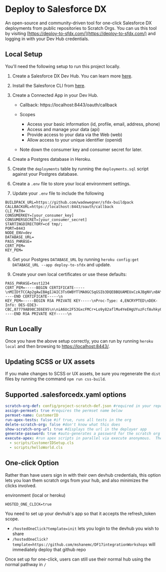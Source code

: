 # Deploy to Salesforce DX

An open-source and community-driven tool for one-click Salesforce DX deployments from public repositories to Scratch Orgs. You can us this tool by visiting [https://deploy-to-sfdx.com/](https://deploy-to-sfdx.com/) and logging in with your Dev Hub credentials.

## Local Setup

You'll need the following setup to run this project locally.

1. Create a Salesforce DX Dev Hub. You can learn more [here](https://developer.salesforce.com/docs/atlas.en-us.sfdx_setup.meta/sfdx_setup/sfdx_setup_enable_devhub.htm).

2. Install the Salesforce CLI from [here](https://developer.salesforce.com/tools/sfdxcli).

3. Create a Connected App in your Dev Hub.

    - Callback: https://localhost:8443/oauth/callback
    - Scopes

        - Access your basic information (id, profile, email, address, phone)
        - Access and manage your data (api)
        - Provide access to your data via the Web (web)
        - Allow access to your unique identifier (openid)

    - Note down the consumer key and consumer secret for later.

4. Create a Postgres database in Heroku.

5. Create the `deployments` table by running the `deployments.sql` script against your Postgres database.

6. Create a `.env` file to store your local environment settings.

7. Update your `.env` file to include the following

```
BUILDPACK_URL=https://github.com/wadewegner/sfdx-buildpack
CALLBACKURL=https://localhost:8443/oauth/callback
CLI_PATH=
CONSUMERKEY=[your_consumer_key]
CONSUMERSECRET=[your_consumer_secret]
STARTINGDIRECTORY=cd tmp/;
PORT=8443
NODE_ENV=dev
DATABASE_URL=
PASS_PHRASE=
CERT_PEM=
KEY_PEM=
```

8. Get your Postgres `DATABASE_URL` by running `heroku config:get DATABASE_URL --app deploy-to-sfdx` and update.

9. Create your own local certificates or use these defaults:

```
PASS_PHRASE=test1234
CERT_PEM=-----BEGIN CERTIFICATE-----\nMIIDtTCCAp2gAwIBAgIJAIC3Ts6WBYTlMA0GCSqGSIb3DQEBBQUAMEUxCzAJBgNV\nBAYTAkFVMRMwEQYDVQQIEwpTb21lLVN0YXRlMSEwHwYDVQQKExhJbnRlcm5ldCBX\naWRnaXRzIFB0eSBMdGQwHhcNMTcwOTEwMDExODQ4WhcNMTgwOTEwMDExODQ4WjBF\nMQswCQYDVQQGEwJBVTETMBEGA1UECBMKU29tZS1TdGF0ZTEhMB8GA1UEChMYSW50\nZXJuZXQgV2lkZ2l0cyBQdHkgTHRkMIIBIjANBgkqhkiG9w0BAQEFAAOCAQ8AMIIB\nCgKCAQEAqMnT1RxpfKvc8HB8IoWMH1HSlsFyAw7Vg8I5xao6MfaydO3/C5Dw+i0P\n/CMmWdHSbhk/bOB+0FFHNYo0UOhMaxSouE+U9VHa2HZnwxvcOTJwT5NdRbPiIdkJ\n6G9CTfxe8KJV7vNlZ/ig1tZjSe/4MW5pg57d47o/Kg2YDgyeZTuR1zsxlwlR0LZS\nUhkrqG5JI8ouI7iTwdl3g3HAMV4k5AW2ox9UmAbXnvOt0DWWExcWkysYVnJ98wXs\nIv91nFFiz+P8MPhQ8EIyujerHuqZ2G2id2Wo6hVHG0o1ja4klI3F/xgcyw3CrXSD\nQcZO/CZ1nIJAffAvwaPqCY8/N9UofwIDAQABo4GnMIGkMB0GA1UdDgQWBBQ+xRiZ\nvg4qd18XG4Ivi2VEwSt3tjB1BgNVHSMEbjBsgBQ+xRiZvg4qd18XG4Ivi2VEwSt3\ntqFJpEcwRTELMAkGA1UEBhMCQVUxEzARBgNVBAgTClNvbWUtU3RhdGUxITAfBgNV\nBAoTGEludGVybmV0IFdpZGdpdHMgUHR5IEx0ZIIJAIC3Ts6WBYTlMAwGA1UdEwQF\nMAMBAf8wDQYJKoZIhvcNAQEFBQADggEBACPWZRPN6iAdWkAaU/FTeD4uMsw9N+Jw\npeYGNk0GVLoIXYCkr7W/X0Zoz27kqb2/QiZiKkuH2PD+VOGgKrerzQ6HFpPYEUgN\nCGNjGe6lug7o6tDGQTqD2U0YM0XS8s3nkT172NmXi/ZtAdS7qMOnO4UdD3HdOzRN\nrDVDUVtZcbC5T6iRzQ35XZgmBj+3uRq6cOOt+W8HKgu70hKPILj4k/05jfnvwXQ4\nwesGND5BgYvunr1RqdcNxKm4rqMYOC6wnz16lRAYsT33CJsd4tc7jIxX4HzOKnVI\nrNoL90NA1mU2v6jSoYCNcwvnRwZgfFhjYAxROGDSjNI2bDDXRji2Lt8=\n-----END CERTIFICATE-----\n
KEY_PEM=-----BEGIN RSA PRIVATE KEY-----\nProc-Type: 4,ENCRYPTED\nDEK-Info: DES-EDE3-CBC,87779AB98C3E6E95\n\niA6Uc2F53GxcFMCr+Lo9y82aflMu4YeEHgUYuzFcfAvhky0GIx3Mn2IrYYHzhzkc\n+pCOLAsclhFCHhh0jOftFIXXDc2dhO/tef/IMYOozk2Qz0mMf9Ee89k5LYEFr7/o\npnov4NxIrsw70oMeXCe89HRGMfYcjQMlkD7E1OV3G+SoCefw4uzJChssz21KdMdN\n5O1GaA5s+P1U37E/ilaSfYKUksiW2T27mtv1LelhUgeYmc9E+WyV6f7FZosD0mnU\nzHmvGgHDRJJ84v3UiPJ2Kui6ELRhhyzYkYm4yhPWsNUy9R6iaSCXWibM99ME5eMl\n3horfx5/5BaXBmnpN4pnf4pIE+xO/JUSD0cl13yHJzs1ALW8XhSmEp+sPAeTYIDn\nhHDh8AXyxwQe0BPQWyhn/1a4Fcv7BRIBwmQiTvuieq0teE62PUwlQr3eU+mg2p1w\nnnM2E7dm4rEUoyR/kxKUmpS1uvw8+SauzWnrv7ooRPbcIBuqMLpGJpK7cNzwWFhA\nHAtwWy804i4vgopekBI83pFQOOwMc4I/qYHEiyRE3EHuNiEam4R3q6czE61wGNVT\ntbt4kD8cVHtIx1+pUQjSZBpo1iTIOpm86SCytEitzLIPl600kD1LUo6AL4LsI9WD\nN275OBau/FuD+PN4nlKpRzj89XSecoRsOrLmJzLdQUgwoDW62mAKgWx8tt4zTV8W\n4OuK2jPZyN72dxD6LbHdLgKGE+J9XWFeNRj/1OxJj83AylS+nH6HOvtTOsPjiaUT\nJil+ixfeEB6/TcbQ2DWFY8xJ0QkhuTLr+aqJTKKImt+HmtgpexqO5gbuybDVLcG4\nwC25ZSy9WJxgaK1OwczpodHs4z6QDw6NAZDa+wbGyH7rXu04CJHeeSuAlhWpMmtX\n8jLHPmqU1m8ctkhO4n/z6lFnxmMx3VJlNBunJodkzH9GaEt9no3OdPT62TczFyYy\nJf89noStmXbV/DK3EFzGL77w8estQKHAtsuZcXeAnd7dLOhs5+hzR2q6MW8h6nQm\nO1w7YgheBjHY2f+Kte+DJdQCp1IssYzjBq6dVlFu4Qw35vHMjlBYnnLXjB8pyPIA\n35cNGNY580dP96VNmDFGklxZQGLi2W/f4GzcSPQLcflRUJZ8YJT3pAOO1n4ATaUU\nTNN4OnwqYbrU91+pkDJPIZSoEEZErTWRMO9oTgCK68mE1NanXnMOVpgMiheq5POj\nzs8Q6HDS4XMr+prbsvXNC3GKkVLDQOSUc6wMbF9nOu3fUXgr/LOfZGBagkktP6FE\ntU0w+8PA2CUm6s4zCbW/5O0BkC4nvxTfSj5i+FVbT9gbuHjFldyoqTvzaODrcHF4\ncAId/HwdyqvE2i4jeauotyaazJZxea3rGNS0Rjum/0BHivGiPZyPb01M4HiRz2ll\ndhD7fC6O8sSxswSU6b+F5D8w8BCg7u8dX2iXXM4FEyBtvdOfFtRj6p/uKsqol3Pu\nLwt5guvYlEJOA68VnrfofFaKHqygoN7bklOhU6qoBKxdpTAve8zLTwDWymR10ZF1\nPu7NqPrcnesVuhpvylInLg1c5ccuZmsr/FwEi9C83bGMVxUXLBFUZSCEiRsmfR0F\n-----END RSA PRIVATE KEY-----\n
```

## Run Locally

Once you have the above setup correctly, you can run by running `heroku local` and then browsing to [https://localhost:8443/](https://localhost:8443/).

## Updating SCSS or UX assets

If you make changes to SCSS or UX assets, be sure you regenerate the `dist` files by running the command `npm run css-build`.

## Supported .salesforcedx.yaml options

``` yaml
scratch-org-def: config/project-scratch-def.json #required in your repo
assign-permset: true #requires the permset name below
permset-name: CustomerID
run-apex-tests: false #if true, runs all tests in the org
delete-scratch-org: false #don't know what this does
show-scratch-org-url: true #displays the url in the deployer app
generate-password: true #auto-generates a password for the scratch org user
execute-apex: #run apex scripts in parallel via execute anonymous.  These are not full classes
  - scripts/CustomerIDSetup.cls
  - scripts/helloWorld.cls
```

## One-click Option
Rather than have users sign in with their own devhub credentials, this option lets you loan them scratch orgs from your hub, and also minimizes the clicks involved.

environment (local or heroku)
```
HOSTED_ONE_CLICK=true
```

You need to set up your devhub's app so that it accepts the refresh_token scope.
* `/hostedOneClick?template=init` lets you login to the devhub you wish to share
* `/hostedOneClick?template=https://github.com/mshanemc/DF17integrationWorkshops` will immediately deploy that github repo

Once set up for one-click, users can still use their normal hub using the normal pathway in `/`